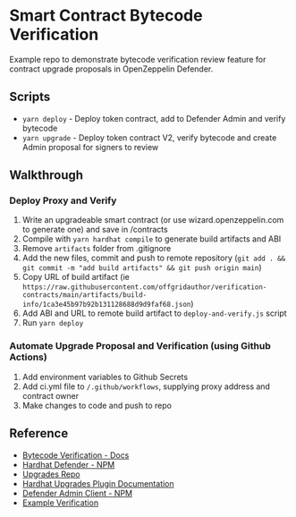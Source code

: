 # Smart Contract Bytecode Verification

Example repo to demonstrate bytecode verification review feature for contract upgrade proposals in OpenZeppelin Defender.

## Scripts

- `yarn deploy` - Deploy token contract, add to Defender Admin and verify bytecode
- `yarn upgrade` - Deploy token contract V2, verify bytecode and create Admin proposal for signers to review

## Walkthrough

### Deploy Proxy and Verify

1. Write an upgradeable smart contract (or use wizard.openzeppelin.com to generate one) and save in /contracts
2. Compile with `yarn hardhat compile` to generate build artifacts and ABI
3. Remove `artifacts` folder from .gitignore
4. Add the new files, commit and push to remote repository (`git add . && git commit -m "add build artifacts" && git push origin main`)
5. Copy URL of build artifact (ie `https://raw.githubusercontent.com/offgridauthor/verification-contracts/main/artifacts/build-info/1ca3e45b97b92b131128688d9d9faf68.json`)
6. Add ABI and URL to remote build artifact to `deploy-and-verify.js` script
7. Run `yarn deploy`

### Automate Upgrade Proposal and Verification (using Github Actions)

1. Add environment variables to Github Secrets
2. Add ci.yml file to `/.github/workflows`, supplying proxy address and contract owner
3. Make changes to code and push to repo

## Reference

- [Bytecode Verification - Docs](https://docs.openzeppelin.com/defender/admin#bytecode-verification)
- [Hardhat Defender - NPM](https://www.npmjs.com/package/@openzeppelin/hardhat-defender)
- [Upgrades Repo](https://github.com/OpenZeppelin/openzeppelin-upgrades)
- [Hardhat Upgrades Plugin Documentation](https://docs.openzeppelin.com/upgrades-plugins/1.x/api-hardhat-upgrades#defender-propose-upgrade)
- [Defender Admin Client - NPM](https://www.npmjs.com/package/defender-admin-client)
- [Example Verification](https://github.com/OpenZeppelin/defender-client/blob/master/examples/verify-contract/index.js)
